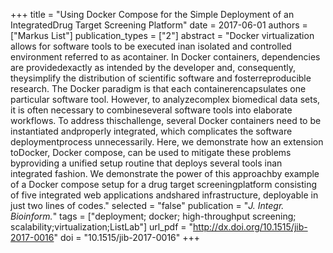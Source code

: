 +++
title = "Using Docker Compose for the Simple Deployment of an IntegratedDrug Target Screening Platform"
date = 2017-06-01
authors = ["Markus List"]
publication_types = ["2"]
abstract = "Docker virtualization allows for software tools to be executed inan isolated and controlled environment referred to as acontainer. In Docker containers, dependencies are providedexactly as intended by the developer and, consequently, theysimplify the distribution of scientific software and fosterreproducible research. The Docker paradigm is that each containerencapsulates one particular software tool. However, to analyzecomplex biomedical data sets, it is often necessary to combineseveral software tools into elaborate workflows. To address thischallenge, several Docker containers need to be instantiated andproperly integrated, which complicates the software deploymentprocess unnecessarily. Here, we demonstrate how an extension toDocker, Docker compose, can be used to mitigate these problems byproviding a unified setup routine that deploys several tools inan integrated fashion. We demonstrate the power of this approachby example of a Docker compose setup for a drug target screeningplatform consisting of five integrated web applications andshared infrastructure, deployable in just two lines of codes."
selected = "false"
publication = "*J. Integr. Bioinform.*"
tags = ["deployment; docker; high-throughput screening; scalability;virtualization;ListLab"]
url_pdf = "http://dx.doi.org/10.1515/jib-2017-0016"
doi = "10.1515/jib-2017-0016"
+++

